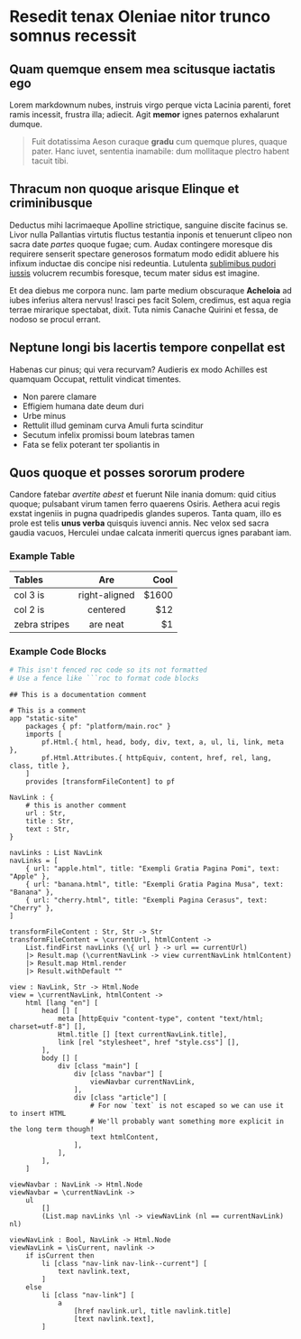# Resedit tenax Oleniae nitor trunco somnus recessit

## Quam quemque ensem mea scitusque iactatis ego

Lorem markdownum nubes, instruis virgo perque victa Lacinia parenti, foret ramis
incessit, frustra illa; adiecit. Agit **memor** ignes paternos exhalarunt
dumque.

> Fuit dotatissima Aeson curaque **gradu** cum quemque plures, quaque pater.
> Hanc iuvet, sententia inamabile: dum mollitaque plectro habent tacuit tibi.

## Thracum non quoque arisque Elinque et criminibusque

Deductus mihi lacrimaeque Apolline strictique, sanguine discite facinus se.
Livor nulla Pallantias virtutis fluctus testantia inponis et tenuerunt clipeo
non sacra date *partes* quoque fugae; cum. Audax contingere moresque dis
requirere senserit spectare generosos formatum modo edidit abluere his infixum
inductae dis concipe nisi redeuntia. Lutulenta [sublimibus pudori
iussis](http://example.org) volucrem recumbis foresque, tecum mater sidus est
imagine.

Et dea diebus me corpora nunc. Iam parte medium obscuraque **Acheloia** ad iubes
inferius altera nervus! Irasci pes facit Solem, credimus, est aqua regia terrae
mirarique spectabat, dixit. Tuta nimis Canache Quirini et fessa, de nodoso se
procul errant.

## Neptune longi bis lacertis tempore conpellat est

Habenas cur pinus; qui vera recurvam? Audieris ex modo Achilles est quamquam
Occupat, rettulit vindicat timentes.

- Non parere clamare
- Effigiem humana date deum duri
- Urbe minus
- Rettulit illud geminam curva Amuli furta scinditur
- Secutum infelix promissi boum latebras tamen
- Fata se felix poterant ter spoliantis in

## Quos quoque et posses sororum prodere

Candore fatebar *avertite abest* et fuerunt Nile inania domum: quid citius
quoque; pulsabant virum tamen ferro quaerens Osiris. Aethera acui regis exstat
ingeniis in pugna quadripedis glandes superos. Tanta quam, illo es prole est
telis **unus verba** quisquis iuvenci annis. Nec velox sed sacra gaudia vacuos,
Herculei undae calcata inmeriti quercus ignes parabant iam.

### Example Table

| Tables        |      Are      |  Cool |
| :------------ | :-----------: | ----: |
| col 3 is      | right-aligned | $1600 |
| col 2 is      |   centered    |   $12 |
| zebra stripes |   are neat    |    $1 |

### Example Code Blocks

```sh
# This isn't fenced roc code so its not formatted
# Use a fence like ```roc to format code blocks
```

```roc
## This is a documentation comment

# This is a comment
app "static-site"
    packages { pf: "platform/main.roc" }
    imports [
        pf.Html.{ html, head, body, div, text, a, ul, li, link, meta },
        pf.Html.Attributes.{ httpEquiv, content, href, rel, lang, class, title },
    ]
    provides [transformFileContent] to pf

NavLink : {
    # this is another comment
    url : Str,
    title : Str,
    text : Str,
}

navLinks : List NavLink
navLinks = [
    { url: "apple.html", title: "Exempli Gratia Pagina Pomi", text: "Apple" },
    { url: "banana.html", title: "Exempli Gratia Pagina Musa", text: "Banana" },
    { url: "cherry.html", title: "Exempli Pagina Cerasus", text: "Cherry" },
]

transformFileContent : Str, Str -> Str
transformFileContent = \currentUrl, htmlContent ->
    List.findFirst navLinks (\{ url } -> url == currentUrl)
    |> Result.map (\currentNavLink -> view currentNavLink htmlContent)
    |> Result.map Html.render
    |> Result.withDefault ""

view : NavLink, Str -> Html.Node
view = \currentNavLink, htmlContent ->
    html [lang "en"] [
        head [] [
            meta [httpEquiv "content-type", content "text/html; charset=utf-8"] [],
            Html.title [] [text currentNavLink.title],
            link [rel "stylesheet", href "style.css"] [],
        ],
        body [] [
            div [class "main"] [
                div [class "navbar"] [
                    viewNavbar currentNavLink,
                ],
                div [class "article"] [
                    # For now `text` is not escaped so we can use it to insert HTML
                    # We'll probably want something more explicit in the long term though!
                    text htmlContent,
                ],
            ],
        ],
    ]

viewNavbar : NavLink -> Html.Node
viewNavbar = \currentNavLink ->
    ul
        []
        (List.map navLinks \nl -> viewNavLink (nl == currentNavLink) nl)

viewNavLink : Bool, NavLink -> Html.Node
viewNavLink = \isCurrent, navlink ->
    if isCurrent then
        li [class "nav-link nav-link--current"] [
            text navlink.text,
        ]
    else
        li [class "nav-link"] [
            a
                [href navlink.url, title navlink.title]
                [text navlink.text],
        ]
```